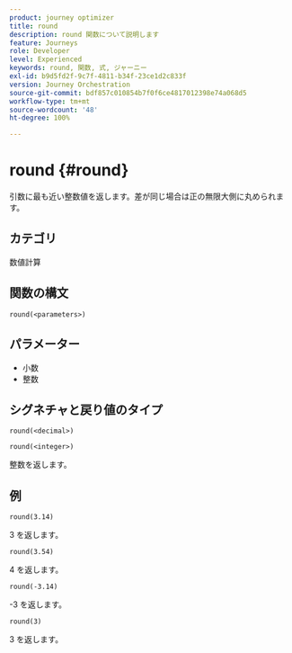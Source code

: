 ```yaml
---
product: journey optimizer
title: round
description: round 関数について説明します
feature: Journeys
role: Developer
level: Experienced
keywords: round, 関数, 式, ジャーニー
exl-id: b9d5fd2f-9c7f-4811-b34f-23ce1d2c833f
version: Journey Orchestration
source-git-commit: bdf857c010854b7f0f6ce4817012398e74a068d5
workflow-type: tm+mt
source-wordcount: '48'
ht-degree: 100%

---
```


# round {#round}

引数に最も近い整数値を返します。差が同じ場合は正の無限大側に丸められます。

## カテゴリ

数値計算

## 関数の構文

`round(<parameters>)`

## パラメーター

* 小数
* 整数

## シグネチャと戻り値のタイプ

`round(<decimal>)`

`round(<integer>)`

整数を返します。

## 例

`round(3.14)`

3 を返します。

`round(3.54)`

4 を返します。

`round(-3.14)`

-3 を返します。

`round(3)`

3 を返します。
